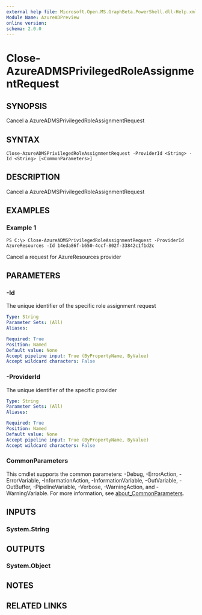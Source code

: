 ```yaml
---
external help file: Microsoft.Open.MS.GraphBeta.PowerShell.dll-Help.xml
Module Name: AzureADPreview
online version:
schema: 2.0.0
---
```


# Close-AzureADMSPrivilegedRoleAssignmentRequest

## SYNOPSIS
Cancel a AzureADMSPrivilegedRoleAssignmentRequest

## SYNTAX

```
Close-AzureADMSPrivilegedRoleAssignmentRequest -ProviderId <String> -Id <String> [<CommonParameters>]
```

## DESCRIPTION
Cancel a AzureADMSPrivilegedRoleAssignmentRequest

## EXAMPLES

### Example 1
```
PS C:\> Close-AzureADMSPrivilegedRoleAssignmentRequest -ProviderId AzureResources -Id 14eda86f-b650-4ccf-802f-33842c1f1d2c
```

Cancel a request for AzureResources provider

## PARAMETERS

### -Id
The unique identifier of the specific role assignment request

```yaml
Type: String
Parameter Sets: (All)
Aliases:

Required: True
Position: Named
Default value: None
Accept pipeline input: True (ByPropertyName, ByValue)
Accept wildcard characters: False
```

### -ProviderId
The unique identifier of the specific provider

```yaml
Type: String
Parameter Sets: (All)
Aliases:

Required: True
Position: Named
Default value: None
Accept pipeline input: True (ByPropertyName, ByValue)
Accept wildcard characters: False
```

### CommonParameters
This cmdlet supports the common parameters: -Debug, -ErrorAction, -ErrorVariable, -InformationAction, -InformationVariable, -OutVariable, -OutBuffer, -PipelineVariable, -Verbose, -WarningAction, and -WarningVariable. For more information, see [about_CommonParameters](http://go.microsoft.com/fwlink/?LinkID=113216).

## INPUTS

### System.String
## OUTPUTS

### System.Object
## NOTES

## RELATED LINKS
